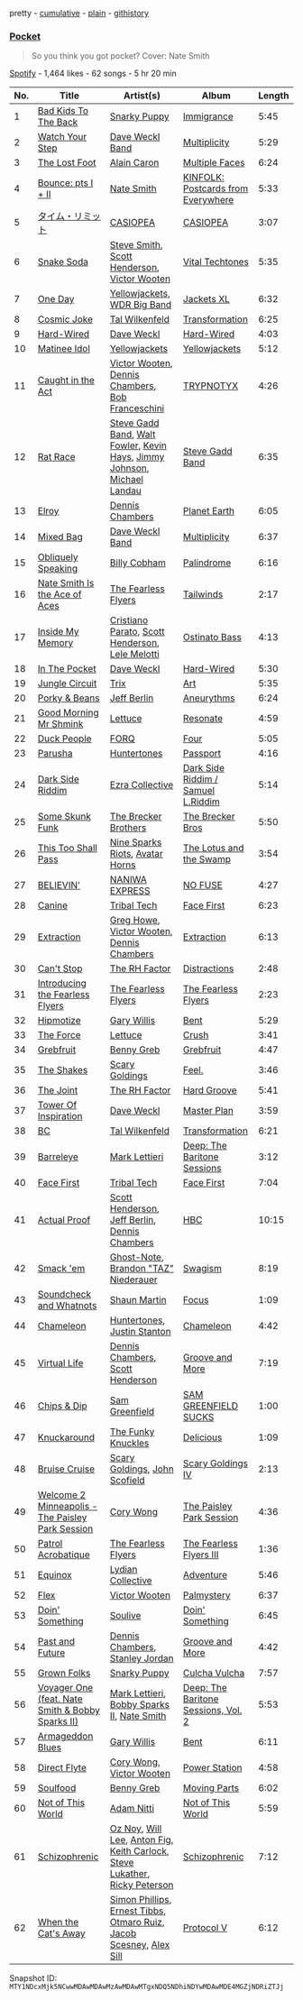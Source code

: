pretty - [cumulative](/playlists/cumulative/37i9dQZF1DX8PhKVl4Zniv.md) - [plain](/playlists/plain/37i9dQZF1DX8PhKVl4Zniv) - [githistory](https://github.githistory.xyz/mackorone/spotify-playlist-archive/blob/main/playlists/plain/37i9dQZF1DX8PhKVl4Zniv)

### [Pocket](https://open.spotify.com/playlist/37i9dQZF1DX8PhKVl4Zniv)

> So you think you got pocket? Cover: Nate Smith

[Spotify](https://open.spotify.com/user/spotify) - 1,464 likes - 62 songs - 5 hr 20 min

| No. | Title | Artist(s) | Album | Length |
|---|---|---|---|---|
| 1 | [Bad Kids To The Back](https://open.spotify.com/track/3nvREfeASA91U3atMsVO3H) | [Snarky Puppy](https://open.spotify.com/artist/7ENzCHnmJUr20nUjoZ0zZ1) | [Immigrance](https://open.spotify.com/album/6a1HtLhd3zNccXRNUZ23ge) | 5:45 |
| 2 | [Watch Your Step](https://open.spotify.com/track/0DbfH3U4JrA8oyoCOyy0jI) | [Dave Weckl Band](https://open.spotify.com/artist/6P05VbVOUyn8swXrrFCLI9) | [Multiplicity](https://open.spotify.com/album/1ociuLesR6fsSFdoZFSrvG) | 5:29 |
| 3 | [The Lost Foot](https://open.spotify.com/track/4tlQXwwmPcemImLrSFxD89) | [Alain Caron](https://open.spotify.com/artist/1jonOyRkfkvgd1MUyZtPgj) | [Multiple Faces](https://open.spotify.com/album/1H6WkzaF10oay25cWVtkkB) | 6:24 |
| 4 | [Bounce: pts I + II](https://open.spotify.com/track/2Xt6ANxPp2Ds41E3CWYiSV) | [Nate Smith](https://open.spotify.com/artist/3C1TdpEowpf6AMf7PycuWy) | [KINFOLK: Postcards from Everywhere](https://open.spotify.com/album/5ZZ16e0qQpQRMWeHc6uAnl) | 5:33 |
| 5 | [タイム・リミット](https://open.spotify.com/track/0MaM0yE9EdQEJwDfs6EAZ9) | [CASIOPEA](https://open.spotify.com/artist/0lRXEutklZUeNdWIJA1NI0) | [CASIOPEA](https://open.spotify.com/album/3uFgYgCEvCSACjB8XHl3hb) | 3:07 |
| 6 | [Snake Soda](https://open.spotify.com/track/3CzE9dKwc3twdA6jFnytCY) | [Steve Smith](https://open.spotify.com/artist/7pnpCbCBCIHvkCqrXSib0z), [Scott Henderson](https://open.spotify.com/artist/7iqVI0BpCxVVHyVyGSfAmn), [Victor Wooten](https://open.spotify.com/artist/2STVYmc2T02GlvvWZl7umj) | [Vital Techtones](https://open.spotify.com/album/6d7fOKSVvPBoTVIWPJB2Ed) | 5:35 |
| 7 | [One Day](https://open.spotify.com/track/1QJuEcbNibz1gw7YL96xwn) | [Yellowjackets](https://open.spotify.com/artist/1zHPRenzLeI2vhT7nlR6Mq), [WDR Big Band](https://open.spotify.com/artist/5oldzkZrHypxJpr1ri05Fu) | [Jackets XL](https://open.spotify.com/album/3OeeKfK9hNDe57rF9FVI7u) | 6:32 |
| 8 | [Cosmic Joke](https://open.spotify.com/track/0BYFyT7cyrW02iepYptA2L) | [Tal Wilkenfeld](https://open.spotify.com/artist/3XzPQsdtlMMHxKERG8a1Bu) | [Transformation](https://open.spotify.com/album/07f02dGYUGK8zYZx9m1qcS) | 6:25 |
| 9 | [Hard\-Wired](https://open.spotify.com/track/55ItYh50tubp0w8jSbr6sj) | [Dave Weckl](https://open.spotify.com/artist/6h0KtnUiBpkxxjvZZPvNSw) | [Hard\-Wired](https://open.spotify.com/album/7zJPWOGX9SdA0HSkZD5qmS) | 4:03 |
| 10 | [Matinee Idol](https://open.spotify.com/track/190Tz6CYjyOAq5ypbV8CFi) | [Yellowjackets](https://open.spotify.com/artist/1zHPRenzLeI2vhT7nlR6Mq) | [Yellowjackets](https://open.spotify.com/album/654nTxrBmHTUHlR2QaVhrI) | 5:12 |
| 11 | [Caught in the Act](https://open.spotify.com/track/7c5PEjLfonXenDiYW6BfLy) | [Victor Wooten](https://open.spotify.com/artist/2STVYmc2T02GlvvWZl7umj), [Dennis Chambers](https://open.spotify.com/artist/5tdGXBxRVers4lWxUqRMzn), [Bob Franceschini](https://open.spotify.com/artist/60wazyFfOCbXXrJCC0I3O4) | [TRYPNOTYX](https://open.spotify.com/album/5YiTpi7O0xx1yXTNXCTHFb) | 4:26 |
| 12 | [Rat Race](https://open.spotify.com/track/1n7F3VHwutsmLtIJkvApGF) | [Steve Gadd Band](https://open.spotify.com/artist/6fkgidiemSuq1JH28K50Mm), [Walt Fowler](https://open.spotify.com/artist/0zaC6HTwesZn36o2dLFo8p), [Kevin Hays](https://open.spotify.com/artist/2uOemiMYq8Lh6yzwELpb3J), [Jimmy Johnson](https://open.spotify.com/artist/4piaw0UhXEi9S0G5CyJo2B), [Michael Landau](https://open.spotify.com/artist/6kXe2uPLJcKyNrSUmR21Cw) | [Steve Gadd Band](https://open.spotify.com/album/5obQrSfICxA2t8evZPrrax) | 6:35 |
| 13 | [Elroy](https://open.spotify.com/track/6jmUbrySw9qGfG7HW2dqC0) | [Dennis Chambers](https://open.spotify.com/artist/5tdGXBxRVers4lWxUqRMzn) | [Planet Earth](https://open.spotify.com/album/0PL8zomkWnMjhkJae8k6ee) | 6:05 |
| 14 | [Mixed Bag](https://open.spotify.com/track/47kUGRjxvP9bhGEP4uSMZw) | [Dave Weckl Band](https://open.spotify.com/artist/6P05VbVOUyn8swXrrFCLI9) | [Multiplicity](https://open.spotify.com/album/1ociuLesR6fsSFdoZFSrvG) | 6:37 |
| 15 | [Obliquely Speaking](https://open.spotify.com/track/32pUQ9rhUitApFWhjBQuAp) | [Billy Cobham](https://open.spotify.com/artist/0IwfuIL3gUJxjzUqY3wJ3j) | [Palindrome](https://open.spotify.com/album/7cKvZbIyBu3C7EIgHDtL8R) | 6:16 |
| 16 | [Nate Smith Is the Ace of Aces](https://open.spotify.com/track/3p8Gxhqy3pzCU7BRfqhqPE) | [The Fearless Flyers](https://open.spotify.com/artist/1JyLSGXC3aWzjY6ZdxvIXh) | [Tailwinds](https://open.spotify.com/album/6qPLq4JNIUi0BEj1OHwEkg) | 2:17 |
| 17 | [Inside My Memory](https://open.spotify.com/track/3gaGmRxUQ8n2vMC4BmDXSE) | [Cristiano Parato](https://open.spotify.com/artist/0snU3Xa97Sq9l2RLuCdWIP), [Scott Henderson](https://open.spotify.com/artist/7iqVI0BpCxVVHyVyGSfAmn), [Lele Melotti](https://open.spotify.com/artist/2LVUVfQksPpfSEcCvU8WaR) | [Ostinato Bass](https://open.spotify.com/album/5a1EmamjgzVgnoOgL9MMjz) | 4:13 |
| 18 | [In The Pocket](https://open.spotify.com/track/6m7GqeOw8x6AhfAXNlA70B) | [Dave Weckl](https://open.spotify.com/artist/6h0KtnUiBpkxxjvZZPvNSw) | [Hard\-Wired](https://open.spotify.com/album/7zJPWOGX9SdA0HSkZD5qmS) | 5:30 |
| 19 | [Jungle Circuit](https://open.spotify.com/track/1khNGmU4Hhr1GjkaISocYA) | [Trix](https://open.spotify.com/artist/0r3CKyd6SM51XaPM3b66iv) | [Art](https://open.spotify.com/album/44AeXmG9YVEx9NPSi5cEsp) | 5:35 |
| 20 | [Porky & Beans](https://open.spotify.com/track/6LcZLOWOzQGFQzRDtqefSq) | [Jeff Berlin](https://open.spotify.com/artist/4S6LWQMlfbLPNrXLY7RxI1) | [Aneurythms](https://open.spotify.com/album/6u8f8EVidJ6TJ3lRIZ4dMR) | 6:24 |
| 21 | [Good Morning Mr Shmink](https://open.spotify.com/track/065t46m5WdOSgKtkX37DsN) | [Lettuce](https://open.spotify.com/artist/1fZXjUQEkVbB0TvZX4qFR8) | [Resonate](https://open.spotify.com/album/32wdlbMm4TWfi75n9qW1rs) | 4:59 |
| 22 | [Duck People](https://open.spotify.com/track/3QZxDFLLr5tiuCtPKEnGaa) | [FORQ](https://open.spotify.com/artist/7vXBNF4wc830rnuWRBXsz1) | [Four](https://open.spotify.com/album/2wQ0Zr1lshzY6cWsKbhTca) | 5:05 |
| 23 | [Parusha](https://open.spotify.com/track/2w84sKh0yf9v8iQHfIORJJ) | [Huntertones](https://open.spotify.com/artist/3tv8xMO0AkcqN9Th8KHyGd) | [Passport](https://open.spotify.com/album/3qOYOM60FMN6fO2vgiPnC1) | 4:16 |
| 24 | [Dark Side Riddim](https://open.spotify.com/track/5pIjTEPxQx4JJc14CkVlgf) | [Ezra Collective](https://open.spotify.com/artist/5BRAUN0yN8557PLRZIr02W) | [Dark Side Riddim / Samuel L.Riddim](https://open.spotify.com/album/3xx8mVv8jR6rzFMGcq0VWY) | 5:14 |
| 25 | [Some Skunk Funk](https://open.spotify.com/track/4cJC5AjLjRUH2qtemrqLbD) | [The Brecker Brothers](https://open.spotify.com/artist/45rpaf8BR69NIPqmeAYb7l) | [The Brecker Bros](https://open.spotify.com/album/3mXY4gBVlEzTk4DVGhFTpZ) | 5:50 |
| 26 | [This Too Shall Pass](https://open.spotify.com/track/5q9E3jb5rjHBcDtDWFxtbM) | [Nine Sparks Riots](https://open.spotify.com/artist/4y6ORtg4fPmsXNftMLw12X), [Avatar Horns](https://open.spotify.com/artist/2kPPtGrPl59H7uFKz4MehA) | [The Lotus and the Swamp](https://open.spotify.com/album/0Ajs51QREa33RFggJkZiXO) | 3:54 |
| 27 | [BELIEVIN'](https://open.spotify.com/track/0F79QAGawM9bMrK11YGHru) | [NANIWA EXPRESS](https://open.spotify.com/artist/7A5C2jFwT0lxjAYMsHDh3r) | [NO FUSE](https://open.spotify.com/album/1WzpfKD6z4ZYCiCv9dIaEY) | 4:27 |
| 28 | [Canine](https://open.spotify.com/track/7hTEStQeSnn0TxlaRsJLzv) | [Tribal Tech](https://open.spotify.com/artist/4OmMxTxYbR4ZDSvw4H0RAz) | [Face First](https://open.spotify.com/album/2IEMGFWKMDb7AgPz6pIATf) | 6:23 |
| 29 | [Extraction](https://open.spotify.com/track/00xDcOBS1NwrxZlh3XfVr6) | [Greg Howe](https://open.spotify.com/artist/2dunvwAyryLzQqXUNlLoCV), [Victor Wooten](https://open.spotify.com/artist/2STVYmc2T02GlvvWZl7umj), [Dennis Chambers](https://open.spotify.com/artist/5tdGXBxRVers4lWxUqRMzn) | [Extraction](https://open.spotify.com/album/7jWTOy2PAD52QCw7P4rRKT) | 6:13 |
| 30 | [Can't Stop](https://open.spotify.com/track/5MZeACNzwzidxLfglyCspe) | [The RH Factor](https://open.spotify.com/artist/3m7Ej9zfNto7JOsjKsYhEr) | [Distractions](https://open.spotify.com/album/1tTj6jyy6LbOsio9saFf9L) | 2:48 |
| 31 | [Introducing the Fearless Flyers](https://open.spotify.com/track/5EUbvbjJxC2Qe3DXDix8dl) | [The Fearless Flyers](https://open.spotify.com/artist/1JyLSGXC3aWzjY6ZdxvIXh) | [The Fearless Flyers](https://open.spotify.com/album/2GEQWuTviG5lXO66aiOYqt) | 2:23 |
| 32 | [Hipmotize](https://open.spotify.com/track/6BNK3p9suIfRLYfwnpxerd) | [Gary Willis](https://open.spotify.com/artist/3w2fcE7mWqTmgRkNKn6gKJ) | [Bent](https://open.spotify.com/album/3sojlfyt5Ej9rI8Yi3QliK) | 5:29 |
| 33 | [The Force](https://open.spotify.com/track/5FKYuJaxm0VCJapvg9GuMd) | [Lettuce](https://open.spotify.com/artist/1fZXjUQEkVbB0TvZX4qFR8) | [Crush](https://open.spotify.com/album/749KEYqwGaNxbkLIqM5cBO) | 3:41 |
| 34 | [Grebfruit](https://open.spotify.com/track/0Gm6qHnSTqOmZBqSfHfs3V) | [Benny Greb](https://open.spotify.com/artist/5hjhUiwzXZliQMmqqkYT81) | [Grebfruit](https://open.spotify.com/album/1sKqham86DDRADXxGLRmsG) | 4:47 |
| 35 | [The Shakes](https://open.spotify.com/track/3LwmyD2zbdiRUroKoDTLBw) | [Scary Goldings](https://open.spotify.com/artist/7qpDEiYbQJt05vCyAbg3ru) | [Feel.](https://open.spotify.com/album/1Qk8NpiCbHbJQmdXywo5oo) | 3:46 |
| 36 | [The Joint](https://open.spotify.com/track/64QrWHRvVUuVZoxMYjeL2y) | [The RH Factor](https://open.spotify.com/artist/3m7Ej9zfNto7JOsjKsYhEr) | [Hard Groove](https://open.spotify.com/album/7ocjymC4B0S00K0BZ71M9X) | 5:41 |
| 37 | [Tower Of Inspiration](https://open.spotify.com/track/32k2TAk4Ppij5xqCP3Udv2) | [Dave Weckl](https://open.spotify.com/artist/6h0KtnUiBpkxxjvZZPvNSw) | [Master Plan](https://open.spotify.com/album/4vs7q8r35pyN3z4VIlSh1h) | 3:59 |
| 38 | [BC](https://open.spotify.com/track/5z9YuyOeX4RPKk0dIAJWle) | [Tal Wilkenfeld](https://open.spotify.com/artist/3XzPQsdtlMMHxKERG8a1Bu) | [Transformation](https://open.spotify.com/album/07f02dGYUGK8zYZx9m1qcS) | 6:21 |
| 39 | [Barreleye](https://open.spotify.com/track/2Dc1pUBABcfMy42W6vxhC3) | [Mark Lettieri](https://open.spotify.com/artist/3USL7r0FYOWUiTPQGz3HpP) | [Deep: The Baritone Sessions](https://open.spotify.com/album/2oo8dj4OFcDeioixQgtVgK) | 3:12 |
| 40 | [Face First](https://open.spotify.com/track/2iuf8q0JzFh6oJdFYXsx1v) | [Tribal Tech](https://open.spotify.com/artist/4OmMxTxYbR4ZDSvw4H0RAz) | [Face First](https://open.spotify.com/album/2IEMGFWKMDb7AgPz6pIATf) | 7:04 |
| 41 | [Actual Proof](https://open.spotify.com/track/10ayGc2Uxrz7G1EQbnskUG) | [Scott Henderson](https://open.spotify.com/artist/7iqVI0BpCxVVHyVyGSfAmn), [Jeff Berlin](https://open.spotify.com/artist/4S6LWQMlfbLPNrXLY7RxI1), [Dennis Chambers](https://open.spotify.com/artist/5tdGXBxRVers4lWxUqRMzn) | [HBC](https://open.spotify.com/album/177EnulmbDMJdNE5vsrjTU) | 10:15 |
| 42 | [Smack 'em](https://open.spotify.com/track/0vlHJxm2m5GUdUnhBl5WFK) | [Ghost\-Note](https://open.spotify.com/artist/55BOGnEb0pUuAgbxAwwbKV), [Brandon "TAZ" Niederauer](https://open.spotify.com/artist/2bmHKyjcdyqTMUxVbhZJth) | [Swagism](https://open.spotify.com/album/1nbt7NWLOOyx5uLo2j6Pwu) | 8:19 |
| 43 | [Soundcheck and Whatnots](https://open.spotify.com/track/35W33iV87wL4cXAMt7ovFj) | [Shaun Martin](https://open.spotify.com/artist/14Im3li8h1ehG6eM3lersk) | [Focus](https://open.spotify.com/album/0W8OGpEZHGz1Raj2afoGGY) | 1:09 |
| 44 | [Chameleon](https://open.spotify.com/track/4YsxaxfAA1dwsFy237azXq) | [Huntertones](https://open.spotify.com/artist/3tv8xMO0AkcqN9Th8KHyGd), [Justin Stanton](https://open.spotify.com/artist/51SBwyi6EsedCxohTMWQN5) | [Chameleon](https://open.spotify.com/album/7Maxr67eS8mA5JVjZHBjfJ) | 4:42 |
| 45 | [Virtual Life](https://open.spotify.com/track/1Pax97BZgQU2uC5BQSAZBl) | [Dennis Chambers](https://open.spotify.com/artist/5tdGXBxRVers4lWxUqRMzn), [Scott Henderson](https://open.spotify.com/artist/7iqVI0BpCxVVHyVyGSfAmn) | [Groove and More](https://open.spotify.com/album/3Trvid1UyXXXrrec9w7kl9) | 7:19 |
| 46 | [Chips & Dip](https://open.spotify.com/track/6og0RD1Xq1Ya7BOt0TxHz6) | [Sam Greenfield](https://open.spotify.com/artist/03ZdbEBsbFHG3uJC6gYiOY) | [SAM GREENFIELD SUCKS](https://open.spotify.com/album/25DY2SjlnIG72HQWrvfIMa) | 1:00 |
| 47 | [Knuckaround](https://open.spotify.com/track/13ptJ0sjLFp7ymeaLRxYIw) | [The Funky Knuckles](https://open.spotify.com/artist/0uyK6faAhm4CYcf1OhP38V) | [Delicious](https://open.spotify.com/album/6VJVd3Y0kj35GhpEYASsQz) | 1:09 |
| 48 | [Bruise Cruise](https://open.spotify.com/track/0Z27rTTijg45gBZn56hBSa) | [Scary Goldings](https://open.spotify.com/artist/7qpDEiYbQJt05vCyAbg3ru), [John Scofield](https://open.spotify.com/artist/14RXohtx6NiBGFTW8IdmAK) | [Scary Goldings IV](https://open.spotify.com/album/6nR9rJfgSR5U6ffU4vhv75) | 2:13 |
| 49 | [Welcome 2 Minneapolis \- The Paisley Park Session](https://open.spotify.com/track/4pFeY1QTJUGpqRJO3jqFQp) | [Cory Wong](https://open.spotify.com/artist/6xt9sJmmyYwWkJv8A6ssiU) | [The Paisley Park Session](https://open.spotify.com/album/5sieNimqkuXKxrIGmeKg4W) | 4:36 |
| 50 | [Patrol Acrobatique](https://open.spotify.com/track/37nNjtdPywMHpMZumunVP7) | [The Fearless Flyers](https://open.spotify.com/artist/1JyLSGXC3aWzjY6ZdxvIXh) | [The Fearless Flyers III](https://open.spotify.com/album/5Wy2eDSTyXNP3GOV3n64Yc) | 1:36 |
| 51 | [Equinox](https://open.spotify.com/track/5Xwb0M95oUwnS6Ga2k89d9) | [Lydian Collective](https://open.spotify.com/artist/5E7gb8Ugqx2c9mCoytD6gw) | [Adventure](https://open.spotify.com/album/6qMB487YzABEnYaqoCtw91) | 5:46 |
| 52 | [Flex](https://open.spotify.com/track/6LefLnrYCefkpnjVJoZZTq) | [Victor Wooten](https://open.spotify.com/artist/2STVYmc2T02GlvvWZl7umj) | [Palmystery](https://open.spotify.com/album/1TP1qgFrX4iLjF23NE5Ouv) | 6:37 |
| 53 | [Doin' Something](https://open.spotify.com/track/0QdLJ4eDU4vJ39nfT9sIPJ) | [Soulive](https://open.spotify.com/artist/6mWEaOFdcN3s30GuFWruGO) | [Doin' Something](https://open.spotify.com/album/2WHbq7Vj0lFt2RnAwfcuNP) | 6:45 |
| 54 | [Past and Future](https://open.spotify.com/track/2UQLLdosLGV1Pzq8KxVrBJ) | [Dennis Chambers](https://open.spotify.com/artist/5tdGXBxRVers4lWxUqRMzn), [Stanley Jordan](https://open.spotify.com/artist/2mBoEYescv3YHDG5rH6uKd) | [Groove and More](https://open.spotify.com/album/3Trvid1UyXXXrrec9w7kl9) | 4:42 |
| 55 | [Grown Folks](https://open.spotify.com/track/6qwWukwrouyXw0swoWMyEk) | [Snarky Puppy](https://open.spotify.com/artist/7ENzCHnmJUr20nUjoZ0zZ1) | [Culcha Vulcha](https://open.spotify.com/album/3rA4jjk6YcRwVUD66fXS1J) | 7:57 |
| 56 | [Voyager One \(feat\. Nate Smith & Bobby Sparks II\)](https://open.spotify.com/track/29p9C7pmhax5CCrfR1SD5m) | [Mark Lettieri](https://open.spotify.com/artist/3USL7r0FYOWUiTPQGz3HpP), [Bobby Sparks II](https://open.spotify.com/artist/230coKMlIqckCdCumrrCkG), [Nate Smith](https://open.spotify.com/artist/3C1TdpEowpf6AMf7PycuWy) | [Deep: The Baritone Sessions, Vol\. 2](https://open.spotify.com/album/695G3vOrMvFhQw2DXkPnOu) | 5:53 |
| 57 | [Armageddon Blues](https://open.spotify.com/track/55y7Cb9dPLPWBLonVy3iCB) | [Gary Willis](https://open.spotify.com/artist/3w2fcE7mWqTmgRkNKn6gKJ) | [Bent](https://open.spotify.com/album/3sojlfyt5Ej9rI8Yi3QliK) | 6:11 |
| 58 | [Direct Flyte](https://open.spotify.com/track/3zUbjsIeGP3EXnLM0ayy73) | [Cory Wong](https://open.spotify.com/artist/6xt9sJmmyYwWkJv8A6ssiU), [Victor Wooten](https://open.spotify.com/artist/2STVYmc2T02GlvvWZl7umj) | [Power Station](https://open.spotify.com/album/5SBfou3NNkuYL0LeU004xy) | 4:58 |
| 59 | [Soulfood](https://open.spotify.com/track/7hKYe97oY5C9mnAUtvou0Z) | [Benny Greb](https://open.spotify.com/artist/5hjhUiwzXZliQMmqqkYT81) | [Moving Parts](https://open.spotify.com/album/0VsSMSEd9tg01yrYIVJgh0) | 6:02 |
| 60 | [Not of This World](https://open.spotify.com/track/4sOuSMITxS7US1jjgghF5T) | [Adam Nitti](https://open.spotify.com/artist/5yecObE3qSrDT0Tz6JBQxR) | [Not of This World](https://open.spotify.com/album/4C87JqBspjnIVCAFqq5JoY) | 5:59 |
| 61 | [Schizophrenic](https://open.spotify.com/track/1LJGpXcyLRgdaq2x5WpqCc) | [Oz Noy](https://open.spotify.com/artist/0AM6acfaheGmY5egsH0shd), [Will Lee](https://open.spotify.com/artist/4yfYzng7htuuRXosAJYtun), [Anton Fig](https://open.spotify.com/artist/5xeqgtq9Fkg7XBHuPEm9pf), [Keith Carlock](https://open.spotify.com/artist/1YWzPk73P8Qa1sHvlBEadR), [Steve Lukather](https://open.spotify.com/artist/7vLNQciZsWdkYFCqY2osFM), [Ricky Peterson](https://open.spotify.com/artist/1SB2erkfFBYuaaQLuFmNLk) | [Schizophrenic](https://open.spotify.com/album/2HWoSy3RtGX0KzDWGtMY6e) | 7:12 |
| 62 | [When the Cat's Away](https://open.spotify.com/track/6zc9aK2riFRA5jf0V7eAHe) | [Simon Phillips](https://open.spotify.com/artist/6pPx8jYe1vzHuQea1st8Iy), [Ernest Tibbs](https://open.spotify.com/artist/2IZegJTs1JKp5ymiufjYeD), [Otmaro Ruiz](https://open.spotify.com/artist/1FWrmABS5NEpmqdsHfXj2N), [Jacob Scesney](https://open.spotify.com/artist/4mjIZ1lfDoQsRv2wJT6Ojr), [Alex Sill](https://open.spotify.com/artist/77ggULPl8qUaf8MubyoFLs) | [Protocol V](https://open.spotify.com/album/1jExspylPy7buPJMym4ezi) | 6:12 |

Snapshot ID: `MTY1NDcxMjk5NCwwMDAwMDAwMzAwMDAwMTgxNDQ5NDhiNDYwMDAwMDE4MGZjNDRiZTJj`
